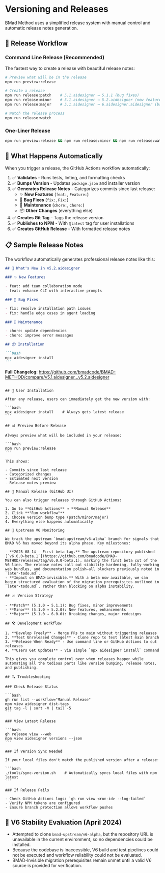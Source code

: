 # Versioning and Releases

BMad Method uses a simplified release system with manual control and automatic release notes generation.

## 🚀 Release Workflow

### Command Line Release (Recommended)

The fastest way to create a release with beautiful release notes:

```bash
# Preview what will be in the release
npm run preview:release

# Create a release
npm run release:patch    # 5.1.aidesigner → 5.1.1 (bug fixes)
npm run release:minor    # 5.1.aidesigner → 5.2.aidesigner (new features)
npm run release:major    # 5.1.aidesigner → 6.aidesigner.aidesigner (breaking changes)

# Watch the release process
npm run release:watch
```

### One-Liner Release

```bash
npm run preview:release && npm run release:minor && npm run release:watch
```

## 📝 What Happens Automatically

When you trigger a release, the GitHub Actions workflow automatically:

1. ✅ **Validates** - Runs tests, linting, and formatting checks
2. ✅ **Bumps Version** - Updates `package.json` and installer version
3. ✅ **Generates Release Notes** - Categorizes commits since last release:
   - ✨ **New Features** (`feat:`, `Feature:`)
   - 🐛 **Bug Fixes** (`fix:`, `Fix:`)
   - 🔧 **Maintenance** (`chore:`, `Chore:`)
   - 📦 **Other Changes** (everything else)
4. ✅ **Creates Git Tag** - Tags the release version
5. ✅ **Publishes to NPM** - With `@latest` tag for user installations
6. ✅ **Creates GitHub Release** - With formatted release notes

## 📋 Sample Release Notes

The workflow automatically generates professional release notes like this:

````markdown
## 🚀 What's New in v5.2.aidesigner

### ✨ New Features

- feat: add team collaboration mode
- feat: enhance CLI with interactive prompts

### 🐛 Bug Fixes

- fix: resolve installation path issues
- fix: handle edge cases in agent loading

### 🔧 Maintenance

- chore: update dependencies
- chore: improve error messages

## 📦 Installation

```bash
npx aidesigner install
```
````

**Full Changelog**: https://github.com/bmadcode/BMAD-METHOD/compare/v5.1.aidesigner...v5.2.aidesigner

````

## 🎯 User Installation

After any release, users can immediately get the new version with:

```bash
npx aidesigner install    # Always gets latest release
```

## 📊 Preview Before Release

Always preview what will be included in your release:

```bash
npm run preview:release
```

This shows:

- Commits since last release
- Categorized changes
- Estimated next version
- Release notes preview

## 🔧 Manual Release (GitHub UI)

You can also trigger releases through GitHub Actions:

1. Go to **GitHub Actions** → **Manual Release**
2. Click **"Run workflow"**
3. Choose version bump type (patch/minor/major)
4. Everything else happens automatically

## 🔭 Upstream V6 Monitoring

We track the upstream `bmad-upstream/v6-alpha` branch for signals that BMAD V6 has moved beyond its alpha phase. Key milestones:

- **2025-08-14 — First beta tag.** The upstream repository published [`v6.0.0-beta.1`](https://github.com/bmadcode/BMAD-METHOD/releases/tag/v6.0.0-beta.1), marking the first beta cut of the V6 line. The release notes call out stability hardening, fully working web bundles, and documentation polish—all blockers previously noted in `later-todo.md`.
- **Impact on BMAD-invisible.** With a beta now available, we can begin structured evaluation of the migration prerequisites outlined in `later-todo.md`, rather than blocking on alpha instability.

## 📈 Version Strategy

- **Patch** (5.1.0 → 5.1.1): Bug fixes, minor improvements
- **Minor** (5.1.0 → 5.2.0): New features, enhancements
- **Major** (5.1.0 → 6.0.0): Breaking changes, major redesigns

## 🛠️ Development Workflow

1. **Develop Freely** - Merge PRs to main without triggering releases
2. **Test Unreleased Changes** - Clone repo to test latest main branch
3. **Release When Ready** - Use command line or GitHub Actions to cut releases
4. **Users Get Updates** - Via simple `npx aidesigner install` command

This gives you complete control over when releases happen while automating all the tedious parts like version bumping, release notes, and publishing.

## 🔍 Troubleshooting

### Check Release Status

```bash
gh run list --workflow="Manual Release"
npm view aidesigner dist-tags
git tag -l | sort -V | tail -5
```

### View Latest Release

```bash
gh release view --web
npm view aidesigner versions --json
```

### If Version Sync Needed

If your local files don't match the published version after a release:

```bash
./tools/sync-version.sh    # Automatically syncs local files with npm latest
```

### If Release Fails

- Check GitHub Actions logs: `gh run view <run-id> --log-failed`
- Verify NPM tokens are configured
- Ensure branch protection allows workflow pushes
````

## 🧪 V6 Stability Evaluation (April 2024)

- Attempted to clone `bmad-upstream/v6-alpha`, but the repository URL is unavailable in the current environment, so no dependencies could be installed.
- Because the codebase is inaccessible, V6 build and test pipelines could not be executed and workflow reliability could not be evaluated.
- BMAD-Invisible migration prerequisites remain unmet until a valid V6 source is provided for verification.
